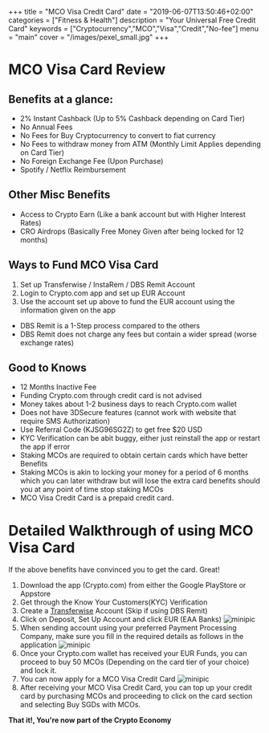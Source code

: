 +++
title = "MCO Visa Credit Card"
date = "2019-06-07T13:50:46+02:00"
categories = ["Fitness & Health"]
description = "Your Universal Free Credit Card"
keywords = ["Cryptocurrency","MCO","Visa","Credit","No-fee"]
menu = "main"
cover = "/images/pexel_small.jpg"
+++

# MCO Visa Card Review

[1]: https://blog.crypto.com/free-fiat-top-ups-for-transferwise-and-paypal-users/
[Crypto Page]: /images/Crypto/Transfer.jpg
[Crypto Info]: /images/Crypto/Info.jpg
[Crypto Buy]: /images/Crypto/CardBuy.jpg

## Benefits at a glance:
* 2% Instant Cashback (Up to 5% Cashback depending on Card Tier)
* No Annual Fees
* No Fees for Buy Cryptocurrency to convert to fiat currency
* No Fees to withdraw money from ATM (Monthly Limit Applies depending on Card Tier)
* No Foreign Exchange Fee (Upon Purchase)
* Spotify / Netflix Reimbursement

## Other Misc Benefits
* Access to Crypto Earn (Like a bank account but with Higher Interest Rates)
* CRO Airdrops (Basically Free Money Given after being locked for 12 months)

## Ways to Fund MCO Visa Card
1. Set up Transferwise / InstaRem / DBS Remit Account
2. Login to Crypto.com app and set up EUR Account
3. Use the account set up above to fund the EUR account using the information given on the app

* DBS Remit is a 1-Step process compared to the others
* DBS Remit does not charge any fees but contain a wider spread (worse exchange rates)

## Good to Knows
* 12 Months Inactive Fee
* Funding Crypto.com through credit card is not advised
* Money takes about 1-2 business days to reach Crypto.com wallet
* Does not have 3DSecure features (cannot work with website that require SMS Authorization)
* Use Referral Code (KJSG96SG2Z) to get free $20 USD
* KYC Verification can be abit buggy, either just reinstall the app or restart the app if error
* Staking MCOs are required to obtain certain cards which have better Benefits
* Staking MCOs is akin to locking your money for a period of 6 months which you can later withdraw but will lose the extra card benefits should you at any point of time stop staking MCOs
* MCO Visa Credit Card is a prepaid credit card.

# Detailed Walkthrough of using MCO Visa Card

If the above benefits have convinced you to get the card. Great!

1. Download the app (Crypto.com) from either the Google PlayStore or Appstore
2. Get through the Know Your Customers(KYC) Verification
3. Create a [Transferwise][1] Account (Skip if using DBS Remit)
4. Click on Deposit, Set Up Account and click EUR (EAA Banks)
![minipic][Crypto Page]
5. When sending account using your preferred Payment Processing Company, make sure you fill in the required details as follows in the application
![minipic][Crypto Info]
6. Once your Crypto.com wallet has received your EUR Funds, you can proceed to buy 50 MCOs (Depending on the card tier of your choice) and lock it.
7. You can now apply for a MCO Visa Credit Card
![minipic][Crypto Buy]
8. After receiving your MCO Visa Credit Card, you can top up your credit card by purchasing MCOs and proceeding to click on the card section and selecting Buy SGDs with MCOs. 

**That it!, You're now part of the Crypto Economy**




